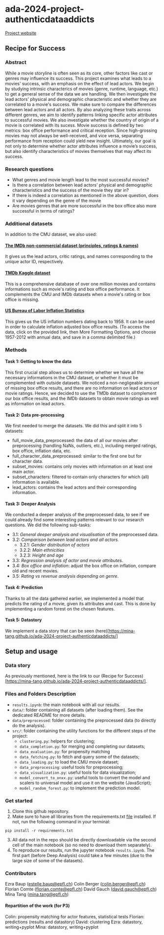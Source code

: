 # ada-2024-project-authenticdataaddicts

[Project website](https://mina-tang.github.io/ada-2024-project-authenticdataaddicts/)

## Recipe for Success

### Abstract

While a movie storyline is often seen as its core, other factors like cast or genres may influence its success. This project examines what leads to a movies' success, with an emphasis on the effect of lead actors.
We begin by studying intrinsic characterics of movies (genre, runtime, language, etc.) to get a general sense of the data we are handling.
We then investigate the lead actors' physical and demographic characteristic and whether they are correlated to a movie's success. We make sure to compare the differences between lead actors and all actors. By also analyzing these traits across different genres, we aim to identify patterns linking specific actor attributes to successful movies. We also investigate whether the country of origin of a movie is correlated with its sucess. Movie success is defined by two metrics: box office performance and critical reception. Since high-grossing movies may not always be well-received, and vice versa, separating performance from reception could yield new insight. Ultimately, our goal is not only to determine whether actor attributes influence a movie’s success, but also identify characteristics of movies themselves that may affect its success.

### Research questions

- What genres and movie length lead to the most successful movies?
- Is there a correlation between lead actors' physical and demographic characteristics and the success of the movie they star in?
- If there is indeed a correlation as mentioned in the above question, does it vary depending on the genre of the movie
- Are movies genres that are more successful in the box office also more successful in terms of ratings?

### Additional datasets

In addition to the CMU dataset, we also used:

#### [The IMDb non-commercial dataset (principles, ratings &amp; names)](https://datasets.imdbws.com)

It gives us the lead actors, critic ratings, and names corresponding to the unique actor ID, respectively.

#### [TMDb Kaggle dataset](https://www.kaggle.com/datasets/asaniczka/tmdb-movies-dataset-2023-930k-movies?resource=download)

This is a comprehensive database of over one million movies and contains informations such as movie's rating and box office performance. It complements the CMU and IMDb datasets when a movie's rating or box office is missing.

#### [US Bureau of Labor Inflation Statistics](https://data.bls.gov/timeseries/CUUR0000SA0L1E?output_view=pct_12mths)

This gives us the US inflation numbers dating back to 1958. It can be used in order to calculate inflation adjusted box office results. (To access the data, click on the provided link, then More Formatting Options, and choose 1957-2012 with annual data, and save in a comma delimited file.)

### Methods

#### Task 1: Getting to know the data

This first crucial step allows us to determine whether we have all the necessary informations in the CMU dataset, or whether it must be complemented with outside datasets. We noticed a non-negligeable amount of missing box office results, and there are no information on lead actors or movie ratings. Hence, we decided to use the TMDb dataset to complement our box office results, and the IMDb datasets to obtain movie ratings as well as information on lead actors.

#### Task 2: Data pre-processing

We first needed to merge the datasets. We did this and split it into 5 datasets:

- full_movie_data_preprocessed: the data of all our movies after preprocessing (handling NaNs, outliers, etc.), including merged ratings, box office, inflation data, etc.
- full_character_data_preprocessed: similar to the first one but for character data.
- subset_movies: contains only movies with information on at least one main actor.
- subset_characters: filtered to contain only characters for which (all) information is available.
- lead_actors: contains the lead actors and their corresponding information.

#### Task 3: Deeper Analysis

We conducted a deeper analysis of the preprocessed data, to see if we could already find some interesting patterns relevant to our research questions. We did the following sub-tasks:

- 3.1: *General deeper analysis and visualisation* of the preprocessed data.
- 3.2: *Comparison between lead actors and all actors.*
  - 3.2.1: *Gender distribution of actors*
  - 3.2.2: *Main ethnicities*
  - 3.2.3: *Height and age*
- 3.3: *Regression analysis of actor and movie attributes*.
- 3.4: *Box office and inflation*: adjust the box office on inflation, compare old and recent movies.
- 3.5: *Rating vs revenue analysis depending on genre*.

#### Task 4: Prediction

Thanks to all the data gathered earlier, we implemented a model that predicts the rating of a movie, given its attributes and cast. This is done by implementing a random forest on the chosen features.

#### Task 5: Datastory

We implement a data story that can be seen (here)[https://mina-tang.github.io/ada-2024-project-authenticdataaddicts/]

## Setup and usage

### Data story

As previously mentioned, here is the link to our (Recipe for Success)[https://mina-tang.github.io/ada-2024-project-authenticdataaddicts/].

### Files and Folders Description

* `results.ipynb`: the main notebook with all our results.
* `data/`: folder containing all datasets (after loading them). See the dedicated README for more details.
* `data/preprocessed`: folder containing the preprocessed data (to directly do the analysis).
* `src/`: folder containing the utility functions for the different steps of the project:
  - `clustering.py`: helpers for clustering;
  - `data_completion.py`: for merging and completing our datasets;
  - `data_evaluation.py`: for propensity matching
  - `data_fetching.py`: to fetch and query some of the datasets;
  - `data_loading.py`: to load the CMU movie dataset;
  - `data_preprocessing`: useful tools for preprocessing;
  - `data_visualization.py`: useful tools for data visualization;
  - `model_convert_to_onxx.py`: useful tools to convert the model and scalers to universal model and use it on the website (JavaScript);
  - `model_random_forest.py`: to implement the prediction model.

### Get started

1. Clone this github repository.
2. Make sure to have all libraries from the requirements.txt [file](requirements.txt) installed. If not, run the following command in your terminal:

```
pip install -r requirements.txt
```

3. All data not in the repo should be directly downloadable via the second cell of the main notebook (so no need to download them separately).
4. To reproduce our results, run the jupyter notebook `results.ipynb`. The first part (before Deep Analysis) could take a few minutes (due to the large size of some of the datasets).

### Contributors

Ezra Baup (estelle.baup@epfl.ch)
Colin Berger (colin.berger@epfl.ch)
Florian Comte (florian.comte@epfl.ch)
David Gauch (david.gauch@epfl.ch)
Mina Tang (mina.tang@epfl.ch)

#### Repartition of the work (for P3)
Colin: propensity matching for actor features, statistical tests
Florian: predictions (results and datastory)
David: clustering
Ezra: datastory, writing+pyplot
Mina: datastory, writing+pyplot
